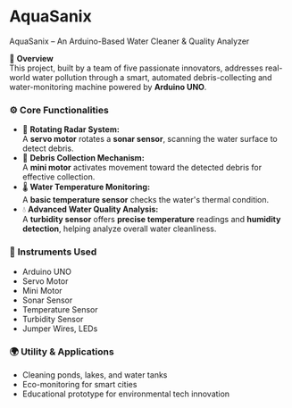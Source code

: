 # AquaSanix
AquaSanix – An Arduino-Based Water Cleaner &amp; Quality Analyzer
 
 🧠 **Overview**  
This project, built by a team of five passionate innovators, addresses real-world water pollution through a smart, automated debris-collecting and water-monitoring machine powered by **Arduino UNO**.

### ⚙️ **Core Functionalities**  
- 🔄 **Rotating Radar System:**  
  A **servo motor** rotates a **sonar sensor**, scanning the water surface to detect debris.  
- 🤖 **Debris Collection Mechanism:**  
  A **mini motor** activates movement toward the detected debris for effective collection.  
- 🌡️ **Water Temperature Monitoring:**  
  A **basic temperature sensor** checks the water's thermal condition.  
- 💧 **Advanced Water Quality Analysis:**  
  A **turbidity sensor** offers **precise temperature** readings and **humidity detection**, helping analyze overall water cleanliness.

### 🔧 **Instruments Used**
- Arduino UNO  
- Servo Motor  
- Mini Motor  
- Sonar Sensor  
- Temperature Sensor  
- Turbidity Sensor  
- Jumper Wires, LEDs  

### 🌍 **Utility & Applications**  
- Cleaning ponds, lakes, and water tanks  
- Eco-monitoring for smart cities  
- Educational prototype for environmental tech innovation  

